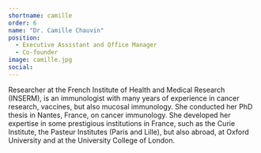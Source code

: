 ```yaml
---
shortname: camille
order: 6
name: "Dr. Camille Chauvin"
position: 
  - Executive Assistant and Office Manager
  - Co-founder
image: camille.jpg
social:
---
```

Researcher at the French Institute of Health and Medical Research (INSERM), is an immunologist with many years of experience in cancer research, vaccines, but also mucosal immunology. She conducted her PhD thesis in Nantes, France, on cancer immunology. She developed her expertise in some prestigious institutions in France, such as the Curie Institute, the Pasteur Institutes (Paris and Lille), but also abroad, at Oxford University and at the University College of London.